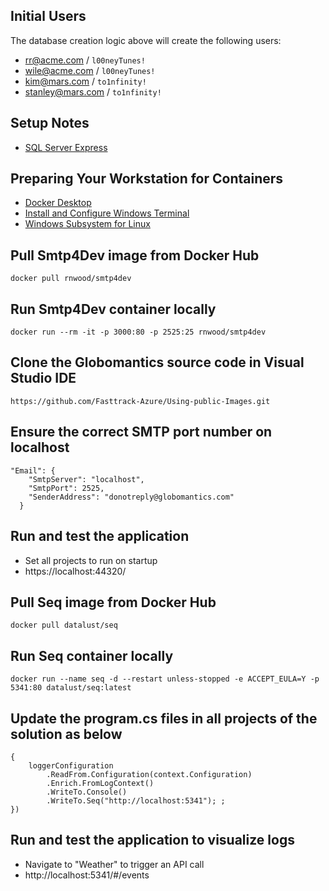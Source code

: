 ## Initial Users
The database creation logic above will create the following users:
* rr@acme.com / `l00neyTunes!`
* wile@acme.com / `l00neyTunes!`
* kim@mars.com / `to1nfinity!`
* stanley@mars.com / `to1nfinity!`

## Setup Notes
* [SQL Server Express](https://www.microsoft.com/en-us/sql-server/sql-server-downloads)

## Preparing Your Workstation for Containers
* [Docker Desktop](https://www.docker.com/products/docker-desktop)
* [Install and Configure Windows Terminal](https://gist.github.com/dahlsailrunner/ec99e195b2a4903748a74df64a1f1a94)
* [Windows Subsystem for Linux](https://docs.microsoft.com/en-us/windows/wsl/install-win10)

## Pull Smtp4Dev image from Docker Hub
```
docker pull rnwood/smtp4dev
```

## Run Smtp4Dev container locally
```
docker run --rm -it -p 3000:80 -p 2525:25 rnwood/smtp4dev
```


## Clone the Globomantics source code in Visual Studio IDE
```
https://github.com/Fasttrack-Azure/Using-public-Images.git
```

## Ensure the correct SMTP port number on localhost
```
"Email": {
    "SmtpServer": "localhost",
    "SmtpPort": 2525,
    "SenderAddress": "donotreply@globomantics.com"
  }
```

## Run and test the application 
* Set all projects to run on startup
* https://localhost:44320/


## Pull Seq image from Docker Hub
```
docker pull datalust/seq
```

## Run Seq container locally
```
docker run --name seq -d --restart unless-stopped -e ACCEPT_EULA=Y -p 5341:80 datalust/seq:latest
```

## Update the program.cs files in all projects of the solution as below
```
{
    loggerConfiguration
        .ReadFrom.Configuration(context.Configuration)
        .Enrich.FromLogContext()
        .WriteTo.Console()
        .WriteTo.Seq("http://localhost:5341"); ;
})
```
## Run and test the application to visualize logs
* Navigate to "Weather" to trigger an API call
* http://localhost:5341/#/events 
